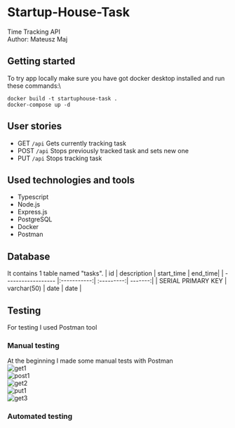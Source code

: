 # Startup-House-Task
Time Tracking API\
Author: Mateusz Maj
## Getting started
To try app locally make sure you have got docker desktop installed and run these commands:\
```
docker build -t startuphouse-task .
docker-compose up -d
```
## User stories
* GET ```/api```
Gets currently tracking task
* POST ```/api```
Stops previously tracked task and sets new one
* PUT ```/api```
Stops tracking task
## Used technologies and tools
* Typescript
* Node.js
* Express.js
* PostgreSQL
* Docker
* Postman
## Database
It contains 1 table named "tasks".
| id                 | description | start_time | end_time|
| ------------------ |:-----------:| :---------:| -------:|
| SERIAL PRIMARY KEY | varchar(50) | date       | date    |

## Testing
For testing I used Postman tool
### Manual testing
At the beginning I made some manual tests with Postman\
![get1](https://user-images.githubusercontent.com/52738844/120079105-c5318280-c0b2-11eb-958d-0040379deb26.PNG)\
![post1](https://user-images.githubusercontent.com/52738844/120079112-c82c7300-c0b2-11eb-8854-e9d9efe2cf36.PNG)\
![get2](https://user-images.githubusercontent.com/52738844/120079115-c9f63680-c0b2-11eb-86c5-804e577b5166.PNG)\
![put1](https://user-images.githubusercontent.com/52738844/120079122-cd89bd80-c0b2-11eb-8ef8-c3f6f83a00ae.PNG)\
![get3](https://user-images.githubusercontent.com/52738844/120079124-cf538100-c0b2-11eb-8273-5665e4cb499e.PNG)

### Automated testing
